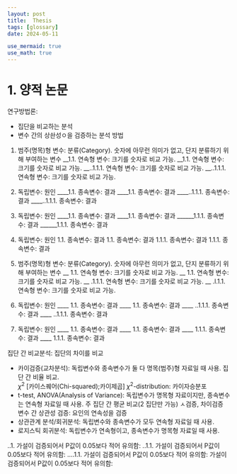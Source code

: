 ```yaml
---
layout: post
title:  Thesis
tags: [glossary]
date: 2024-05-11

use_mermaid: true
use_math: true
---
```


#  1. 양적 논문
연구방법론: 
- 집단을 비교하는 분석
- 변수 간의 상솬성ㅇ을 검증하는 분석 방법

1. 범주(명목)형 변수: 분류(Category). 숫자에 아무런 의미가 없고, 단지 분류하기 위해 부여하는 변수
__1.1. 연속형 변수: 크기를 숫자로 비교 가능. 
__1.1. 연속형 변수: 크기를 숫자로 비교 가능. 
__..1.1.1. 연속형 변수: 크기를 숫자로 비교 가능. 
__..1.1.1. 연속형 변수: 크기를 숫자로 비교 가능. 

1. 독립변수: 원인
____1.1. 종속변수: 결과
____1.1. 종속변수: 결과
____..1.1.1. 종속변수: 결과
____..1.1.1. 종속변수: 결과

1. 독립변수: 원인
____1.1. 종속변수: 결과
____1.1. 종속변수: 결과
______1.1.1. 종속변수: 결과
______1.1.1. 종속변수: 결과
1. 독립변수: 원인
1.1. 종속변수: 결과
1.1. 종속변수: 결과
1.1.1. 종속변수: 결과
1.1.1. 종속변수: 결과


1. 범주(명목)형 변수: 분류(Category). 숫자에 아무런 의미가 없고, 단지 분류하기 위해 부여하는 변수
__ 1.1. 연속형 변수: 크기를 숫자로 비교 가능. 
__ 1.1. 연속형 변수: 크기를 숫자로 비교 가능. 
__ .1.1.1. 연속형 변수: 크기를 숫자로 비교 가능. 
__ .l.1.1. 연속형 변수: 크기를 숫자로 비교 가능. 

1. 독립변수: 원인
____ 1.1. 종속변수: 결과
____ 1.1. 종속변수: 결과
____ ..1.1.1. 종속변수: 결과
____ ..1.1.1. 종속변수: 결과

1. 독립변수: 원인
____ 1.1. 종속변수: 결과
____ 1.1. 종속변수: 결과
____ 1.1.1. 종속변수: 결과
____ 1.1.1. 종속변수: 결과


집단 간 비교분석: 집단의 차이를 비교
- 카이검증(교차분석): 독립변수와 종속변수가 둘 다 명목(범주)형 자료일 때 사용. 집단 간 비율 비교.
  <br> $\chi^2$  \[카이스퀘어(Chi-squared);카이제곱\]
  $\chi^2$-distribution: 카이자승분포
- t-test, ANOVA(Analysis of Variance): 독립변수가 명목형 자료이지만, 종속변수는 연속형 자료일 때 사용. 주 집단 간 평균 비교(2 집단만 가능)
  ㅅ검증, 차이검증
변수 간 상관성 검증: 요인의 연속성을 검증
- 상관관계 분석/회귀분석: 독립변수와 종속변수가 모두 연속형 자료일 때 사용.
- 로지스틱 회귀분석: 독립변수가 연속형이고, 종속변수가 명목형 자료일 때 사용.

..1. 가설이 검증되어서 P값이 0.05보다 적어 유의함: 
..1.1. 가설이 검증되어서 P값이 0.05보다 적어 유의함: 
....1.1. 가설이 검증되어서 P값이 0.05보다 적어 유의함: 
가설이 검증되어서 P값이 0.05보다 적어 유의함: 
